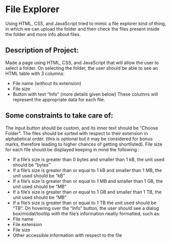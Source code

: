 # File Explorer
Using HTML, CSS, and JavaScript tried to mimic a file explorer kind of thing, in which we can upload the folder and then check the files present inside the folder and more info about files.

## Description of Project:
Made a page using HTML, CSS, and JavaScript that will allow the user to select a folder. On selecting the folder, the user should be able to see an HTML table with 3 columns:

- File name (without its extension)
- File size
- Button with text “Info” (more details given below) These columns will represent the appropriate data for each file.

## Some constraints to take care of:
The input button should be custom, and its inner text should be “Choose Folder”.
The files should be sorted with respect to their extension in alphabetical order. (this is optional but it may be considered for bonus marks, therefore leading to higher chances of getting shortlisted).
File size for each file should be displayed keeping in mind the following :
- If a file’s size is greater than 0 bytes and smaller than 1 kB, the unit used should be “bytes”
- If a file’s size is greater than or equal to 1 kB and smaller than 1 MB, the unit used should be “kB”
- If a file’s size is greater than or equal to 1 MB and smaller than 1 GB, the unit used should be “MB”
- If a file’s size is greater than or equal to 1 GB and smaller than 1 TB, the unit used should be “MB”
- If a file’s size is greater than or equal to 1 TB the unit used should be “TB”.
On hovering over the “Info” button, the user should see a dialog box/modal/tooltip with the file’s information neatly formatted, such as:
- File name
- File extension
- File size
- Other accessible information with respect to the file
